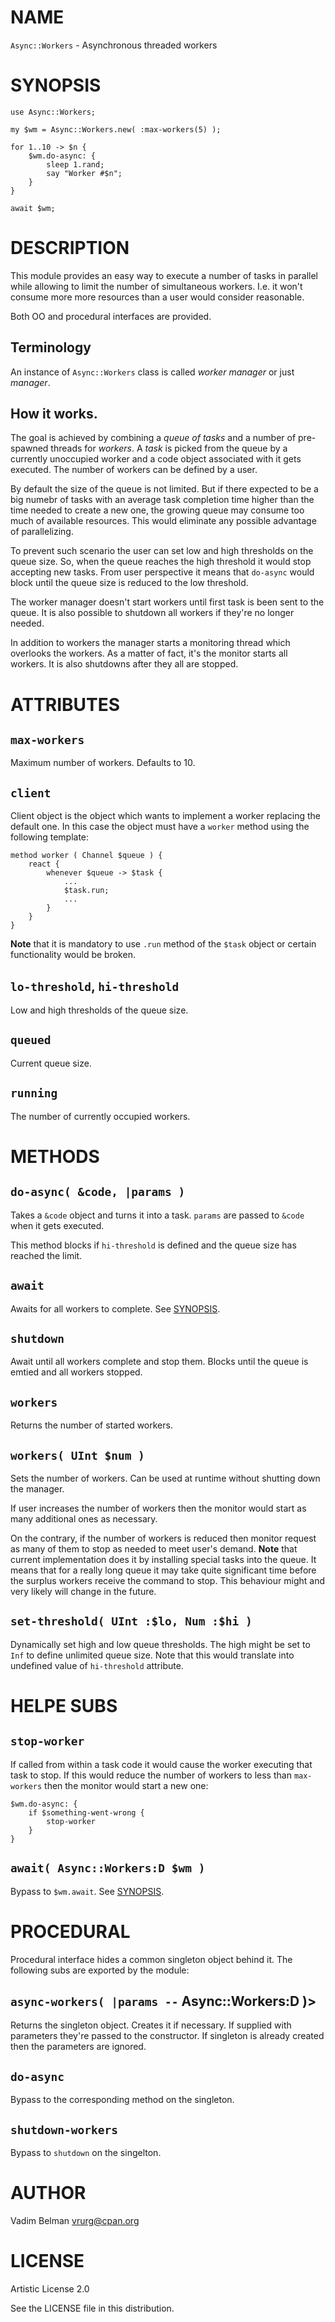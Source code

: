 NAME
====

`Async::Workers` - Asynchronous threaded workers

SYNOPSIS
========

    use Async::Workers;

    my $wm = Async::Workers.new( :max-workers(5) );

    for 1..10 -> $n {
        $wm.do-async: {
            sleep 1.rand;
            say "Worker #$n";
        }
    }

    await $wm;

DESCRIPTION
===========

This module provides an easy way to execute a number of tasks in parallel while allowing to limit the number of simultaneous workers. I.e. it won't consume more more resources than a user would consider reasonable.

Both OO and procedural interfaces are provided.

Terminology
-----------

An instance of `Async::Workers` class is called *worker manager* or just *manager*.

How it works.
-------------

The goal is achieved by combining a *queue of tasks* and a number of pre-spawned threads for *workers*. A *task* is picked from the queue by a currently unoccupied worker and a code object associated with it gets executed. The number of workers can be defined by a user.

By default the size of the queue is not limited. But if there expected to be a big numebr of tasks with an average task completion time higher than the time needed to create a new one, the growing queue may consume too much of available resources. This would eliminate any possible advantage of parallelizing.

To prevent such scenario the user can set low and high thresholds on the queue size. So, when the queue reaches the high threshold it would stop accepting new tasks. From user perspective it means that `do-async` would block until the queue size is reduced to the low threshold.

The worker manager doesn't start workers until first task is been sent to the queue. It is also possible to shutdown all workers if they're no longer needed.

In addition to workers the manager starts a monitoring thread which overlooks the workers. As a matter of fact, it's the monitor starts all workers. It is also shutdowns after they all are stopped.

ATTRIBUTES
==========

`max-workers`
-------------

Maximum number of workers. Defaults to 10.

`client`
--------

Client object is the object which wants to implement a worker replacing the default one. In this case the object must have a `worker` method using the following template:

    method worker ( Channel $queue ) {
        react {
            whenever $queue -> $task {
                ...
                $task.run;
                ...
            }
        }
    }

**Note** that it is mandatory to use `.run` method of the `$task` object or certain functionality would be broken.

`lo-threshold`, `hi-threshold`
------------------------------

Low and high thresholds of the queue size.

`queued`
--------

Current queue size.

`running`
---------

The number of currently occupied workers.

METHODS
=======

`do-async( &code, |params )`
----------------------------

Takes a `&code` object and turns it into a task. `params` are passed to `&code` when it gets executed.

This method blocks if `hi-threshold` is defined and the queue size has reached the limit.

`await`
-------

Awaits for all workers to complete. See [SYNOPSIS](#SYNOPSIS).

`shutdown`
----------

Await until all workers complete and stop them. Blocks until the queue is emtied and all workers stopped.

`workers`
---------

Returns the number of started workers.

`workers( UInt $num )`
----------------------

Sets the number of workers. Can be used at runtime without shutting down the manager.

If user increases the number of workers then the monitor would start as many additional ones as necessary.

On the contrary, if the number of workers is reduced then monitor request as many of them to stop as needed to meet user's demand. **Note** that current implementation does it by installing special tasks into the queue. It means that for a really long queue it may take quite significant time before the surplus workers receive the command to stop. This behaviour might and very likely will change in the future.

`set-threshold( UInt :$lo, Num :$hi )`
--------------------------------------

Dynamically set high and low queue thresholds. The high might be set to `Inf` to define unlimited queue size. Note that this would translate into undefined value of `hi-threshold` attribute.

HELPE SUBS
==========

`stop-worker`
-------------

If called from within a task code it would cause the worker executing that task to stop. If this would reduce the number of workers to less than `max-workers` then the monitor would start a new one:

    $wm.do-async: {
        if $something-went-wrong {
            stop-worker
        }
    }

`await( Async::Workers:D $wm )`
-------------------------------

Bypass to `$wm.await`. See [SYNOPSIS](#SYNOPSIS).

PROCEDURAL
==========

Procedural interface hides a common singleton object behind it. The following subs are exported by the module:

`async-workers( |params --` Async::Workers:D )>
-----------------------------------------------

Returns the singleton object. Creates it if necessary. If supplied with parameters they're passed to the constructor. If singleton is already created then the parameters are ignored.

`do-async`
----------

Bypass to the corresponding method on the singleton.

`shutdown-workers`
------------------

Bypass to `shutdown` on the singelton.

AUTHOR
======

Vadim Belman <vrurg@cpan.org>

LICENSE
=======

Artistic License 2.0

See the LICENSE file in this distribution.

